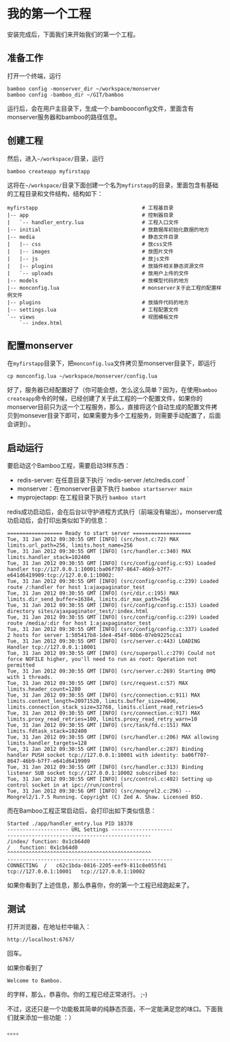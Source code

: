 
# 我的第一个工程

安装完成后，下面我们来开始我们的第一个工程。

## 准备工作
打开一个终端，运行

	bamboo config -monserver_dir ~/workspace/monserver
	bamboo config -bamboo_dir ~/GIT/bamboo

运行后，会在用户主目录下，生成一个.bambooconfig文件，里面含有monserver服务器和bamboo的路径信息。

## 创建工程
然后，进入`~/workspace/`目录，运行

	bamboo createapp myfirstapp

这将在`~/workspace/`目录下面创建一个名为`myfirstapp`的目录，里面包含有基础的工程目录和文件结构，结构如下：

	myfirstapp									# 工程基目录
	|-- app										# 控制器目录
	|   `-- handler_entry.lua					# 工程入口文件
	|-- initial									# 放数据库初始化数据的地方
	|-- media									# 静态文件目录
	|   |-- css									# 放css文件
	|   |-- images								# 放图片文件
	|   |-- js									# 放js文件
	|   |-- plugins								# 放插件相关静态资源文件
	|   `-- uploads								# 放用户上传的文件
	|-- models									# 放模型代码的地方
	|-- monconfig.lua							# monserver关于此工程的配置样例文件
	|-- plugins									# 放插件代码的地方
	|-- settings.lua							# 工程配置文件
	`-- views									# 视图模板文件
		`-- index.html

## 配置monserver
在`myfirstapp`目录下，把`monconfig.lua`文件拷贝至monserver目录下，即运行

	cp monconfig.lua ~/workspace/monserver/config.lua

好了，服务器已经配置好了（你可能会想，怎么这么简单？因为，在使用`bamboo createapp`命令的时候，已经创建了关于此工程的一个配置文件，如果你的monserver目前只为这一个工程服务，那么，直接将这个自动生成的配置文件拷贝到monsever目录下即可，如果需要为多个工程服务，则需要手动配置了，后面会讲到）。

## 启动运行
要启动这个Bamboo工程，需要启动3样东西：

- redis-server: 在任意目录下执行 `redis-server /etc/redis.conf｀ 
- monserver：在monserver目录下执行 `bamboo startserver main`
- myprojectapp: 在工程目录下执行 `bamboo start`

redis成功启动后，会在后台以守护进程方式执行（前端没有输出）。monserver成功启动后，会打印出类似如下的信息：

	================== Ready to start server ===================
	Tue, 31 Jan 2012 09:30:55 GMT [INFO] (src/host.c:72) MAX limits.url_path=256, limits.host_name=256
	Tue, 31 Jan 2012 09:30:55 GMT [INFO] (src/handler.c:340) MAX limits.handler_stack=102400
	Tue, 31 Jan 2012 09:30:55 GMT [INFO] (src/config/config.c:93) Loaded handler tcp://127.0.0.1:10001:ba06f707-8647-46b9-b7f7-e641d6419909:tcp://127.0.0.1:10002:
	Tue, 31 Jan 2012 09:30:55 GMT [INFO] (src/config/config.c:239) Loaded route /:handler for host 1:ajaxpaginator_test
	Tue, 31 Jan 2012 09:30:55 GMT [INFO] (src/dir.c:195) MAX limits.dir_send_buffer=16384, limits.dir_max_path=256
	Tue, 31 Jan 2012 09:30:55 GMT [INFO] (src/config/config.c:153) Loaded directory sites/ajaxpaginator_test/:index.html
	Tue, 31 Jan 2012 09:30:55 GMT [INFO] (src/config/config.c:239) Loaded route /media/:dir for host 1:ajaxpaginator_test
	Tue, 31 Jan 2012 09:30:55 GMT [INFO] (src/config/config.c:337) Loaded 2 hosts for server 1:505417b8-1de4-454f-98b6-07eb9225cca1
	Tue, 31 Jan 2012 09:30:55 GMT [INFO] (src/server.c:443) LOADING Handler tcp://127.0.0.1:10001
	Tue, 31 Jan 2012 09:30:55 GMT [INFO] (src/superpoll.c:279) Could not force NOFILE higher, you'll need to run as root: Operation not permitted
	Tue, 31 Jan 2012 09:30:55 GMT [INFO] (src/server.c:269) Starting 0MQ with 1 threads.
	Tue, 31 Jan 2012 09:30:55 GMT [INFO] (src/request.c:57) MAX limits.header_count=1280
	Tue, 31 Jan 2012 09:30:55 GMT [INFO] (src/connection.c:911) MAX limits.content_length=20971520, limits.buffer_size=4096, limits.connection_stack_size=32768, limits.client_read_retries=5
	Tue, 31 Jan 2012 09:30:55 GMT [INFO] (src/connection.c:917) MAX limits.proxy_read_retries=100, limits.proxy_read_retry_warn=10
	Tue, 31 Jan 2012 09:30:55 GMT [INFO] (src/task/fd.c:151) MAX limits.fdtask_stack=102400
	Tue, 31 Jan 2012 09:30:55 GMT [INFO] (src/handler.c:206) MAX allowing limits.handler_targets=128
	Tue, 31 Jan 2012 09:30:55 GMT [INFO] (src/handler.c:287) Binding handler PUSH socket tcp://127.0.0.1:10001 with identity: ba06f707-8647-46b9-b7f7-e641d6419909
	Tue, 31 Jan 2012 09:30:55 GMT [INFO] (src/handler.c:313) Binding listener SUB socket tcp://127.0.0.1:10002 subscribed to: 
	Tue, 31 Jan 2012 09:30:55 GMT [INFO] (src/control.c:402) Setting up control socket in at ipc://run/control
	Tue, 31 Jan 2012 09:30:56 GMT [INFO] (src/mongrel2.c:296) -- Mongrel2/1.7.5 Running. Copyright (C) Zed A. Shaw. Licensed BSD.

而在Bamboo工程正常启动后，会打印出如下类似信息：

	Started ./app/handler_entry.lua PID 18378
	-------------------- URL Settings --------------------
	-----------------------------------------------
	/index/	function: 0x1cb64d0
	/	function: 0x1cb64d0
	^^^^^^^^^^^^^^^^^^^^^^^^^^^^^^^^^^^^^^^^^^^^^^^
	------------------------------------------------------
	CONNECTING	/	c62c1bda-0816-2205-eef9-811c8e055fd1	tcp://127.0.0.1:10001	tcp://127.0.0.1:10002

如果你看到了上述信息，那么恭喜你，你的第一个工程已经跑起来了。

## 测试
打开浏览器，在地址栏中输入：

	http://localhost:6767/

回车。

如果你看到了

	Welcome to Bamboo.

的字样，那么，恭喜你。你的工程已经正常进行。 ;-)

不过，这还只是一个功能极其简单的纯静态页面，不一定能满足您的味口。下面我们就来添加一些功能 ：）

。。。。
